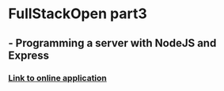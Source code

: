 # FullStackOpen part3 
## - Programming a server with NodeJS and Express
 

### [Link to online application](https://phonebook-backend-xatv.onrender.com/)
